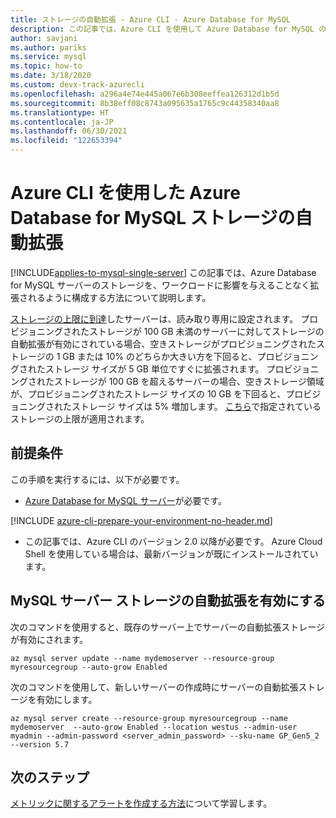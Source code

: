 ```yaml
---
title: ストレージの自動拡張 - Azure CLI - Azure Database for MySQL
description: この記事では、Azure CLI を使用して Azure Database for MySQL のストレージの自動拡張を有効にする方法について説明します。
author: savjani
ms.author: pariks
ms.service: mysql
ms.topic: how-to
ms.date: 3/18/2020
ms.custom: devx-track-azurecli
ms.openlocfilehash: a296a4e74e445a067e6b308eeffea126312d1b5d
ms.sourcegitcommit: 8b38eff08c8743a095635a1765c9c44358340aa8
ms.translationtype: HT
ms.contentlocale: ja-JP
ms.lasthandoff: 06/30/2021
ms.locfileid: "122653394"
---
```

# <a name="auto-grow-azure-database-for-mysql-storage-using-the-azure-cli"></a>Azure CLI を使用した Azure Database for MySQL ストレージの自動拡張

[!INCLUDE[applies-to-mysql-single-server](includes/applies-to-mysql-single-server.md)]
この記事では、Azure Database for MySQL サーバーのストレージを、ワークロードに影響を与えることなく拡張されるように構成する方法について説明します。

[ストレージの上限に到達](./concepts-pricing-tiers.md#reaching-the-storage-limit)したサーバーは、読み取り専用に設定されます。 プロビジョニングされたストレージが 100 GB 未満のサーバーに対してストレージの自動拡張が有効にされている場合、空きストレージがプロビジョニングされたストレージの 1 GB または 10% のどちらか大きい方を下回ると、プロビジョニングされたストレージ サイズが 5 GB 単位ですぐに拡張されます。 プロビジョニングされたストレージが 100 GB を超えるサーバーの場合、空きストレージ領域が、プロビジョニングされたストレージ サイズの 10 GB を下回ると、プロビジョニングされたストレージ サイズは 5% 増加します。 [こちら](./concepts-pricing-tiers.md#storage)で指定されているストレージの上限が適用されます。

## <a name="prerequisites"></a>前提条件

この手順を実行するには、以下が必要です。

- [Azure Database for MySQL サーバー](quickstart-create-mysql-server-database-using-azure-cli.md)が必要です。

[!INCLUDE [azure-cli-prepare-your-environment-no-header.md](../../includes/azure-cli-prepare-your-environment-no-header.md)]

- この記事では、Azure CLI のバージョン 2.0 以降が必要です。 Azure Cloud Shell を使用している場合は、最新バージョンが既にインストールされています。

## <a name="enable-mysql-server-storage-auto-grow"></a>MySQL サーバー ストレージの自動拡張を有効にする

次のコマンドを使用すると、既存のサーバー上でサーバーの自動拡張ストレージが有効にされます。

```azurecli-interactive
az mysql server update --name mydemoserver --resource-group myresourcegroup --auto-grow Enabled
```

次のコマンドを使用して、新しいサーバーの作成時にサーバーの自動拡張ストレージを有効にします。

```azurecli-interactive
az mysql server create --resource-group myresourcegroup --name mydemoserver  --auto-grow Enabled --location westus --admin-user myadmin --admin-password <server_admin_password> --sku-name GP_Gen5_2 --version 5.7
```

## <a name="next-steps"></a>次のステップ

[メトリックに関するアラートを作成する方法](howto-alert-on-metric.md)について学習します。
